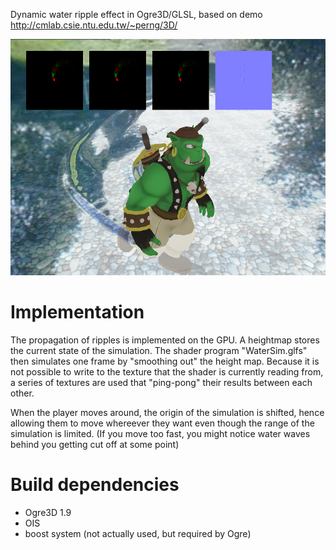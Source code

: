 Dynamic water ripple effect in Ogre3D/GLSL, based on demo http://cmlab.csie.ntu.edu.tw/~perng/3D/

![screenshot](screenshot.png)

Implementation
==============

The propagation of ripples is implemented on the GPU. A heightmap stores the current state of the simulation. The shader program "WaterSim.glfs" then simulates one frame by "smoothing out" the height map. Because it is not possible to write to the texture that the shader is currently reading from, a series of textures are used that "ping-pong" their results between each other.

When the player moves around, the origin of the simulation is shifted, hence allowing them to move whereever they want even though the range of the simulation is limited. (If you move too fast, you might notice water waves behind you getting cut off at some point)

Build dependencies
==================

* Ogre3D 1.9
* OIS
* boost system (not actually used, but required by Ogre)
